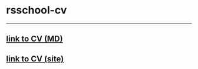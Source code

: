 # rsschool-cv
----


## [__link to CV (MD)__](https://kelzerock.github.io/rsschool-cv/cv)


## [__link to CV (site)__](https://kelzerock.github.io/rsschool-cv/)
